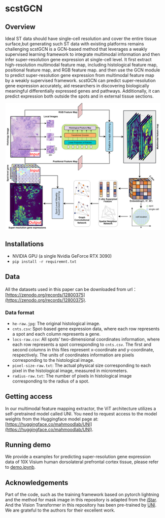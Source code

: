 # scstGCN
## Overview
Ideal ST data should have single-cell resolution and cover the entire tissue surface,but generating such ST data with existing platforms remains challenging scstGCN is a GCN-based method that leverages a weakly supervised learning framework to integrate multimodal information and then infer super-resolution gene expression at single-cell level. It first extract high-resolution multimodal feature map, including histological feature map, positional feature map, and RGB feature map. and then use the GCN module to predict super-resolution gene expression from multimodal feature map by a weakly supervised framework. scstGCN can predict super-resolution gene expression accurately, aid researchers in discovering biologically meaningful differentially expressed genes and pathways. Additionally, it can predict expression both outside the spots and in external tissue sections.

![Overview.png](Overview.png)

## Installations
- NVIDIA GPU (a single Nvidia GeForce RTX 3090)
- `pip install -r requiremnt.txt`

## Data
All the datasets used in this paper can be downloaded from url：[https://zenodo.org/records/12800375](https://zenodo.org/records/12800375).
### Data format
- `he-raw.jpg`: The original histological image.
- `cnts.csv`: Spot-based gene expression data, where each row represents a spot and each column represents a gene.
- `locs-raw.csv`: All spots’ two-dimensional coordinates information, where each row represents a spot corresponding to `cnts.csv`. The first and second columns in this files represent x-coordinate and y-coordinate, respectively. The units of coordinates information are pixels corresponding to the histological image.
- `pixel-size-raw.txt`: The actual physical size corresponding to each pixel in the histological image, measured in micrometers.
- `radius-raw.txt`: The number of pixels in histological image corresponding to the radius of a spot.

## Getting access
In our multimodal feature mapping extractor, the ViT architecture utilizes a self-pretrained model called UNI. You need to request access to the model weights from the Huggingface model page at:[https://huggingface.co/mahmoodlab/UNI](https://huggingface.co/mahmoodlab/UNI).

## Running demo
We provide a examples for predicting super-resolution gene expression data of 10X Visium human dorsolateral prefrontal cortex tissue, please refer to [demo.ipynb](demo.ipynb).

## Acknowledgements
Part of the code, such as the training framework based on pytorch lightning and the method for mask image in this repository is adapted from the [iStar](https://github.com/daviddaiweizhang/istar). And the Vision Transformer in this repository has been pre-trained by [UNI](https://github.com/mahmoodlab/UNI). We are grateful to the authors for their excellent work.


